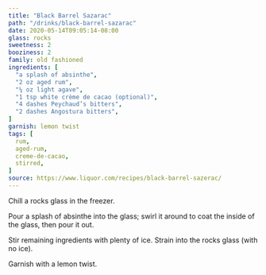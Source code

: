 ```yaml
---
title: "Black Barrel Sazarac"
path: "/drinks/black-barrel-sazarac"
date: 2020-05-14T09:05:14-08:00
glass: rocks
sweetness: 2
booziness: 2
family: old fashioned
ingredients: [
  "a splash of absinthe",
  "2 oz aged rum",
  "¼ oz light agave",
  "1 tsp white crème de cacao (optional)",
  "4 dashes Peychaud’s bitters",
  "2 dashes Angostura bitters",
]
garnish: lemon twist
tags: [
  rum,
  aged-rum,
  creme-de-cacao,
  stirred,
]
source: https://www.liquor.com/recipes/black-barrel-sazerac/
---
```

Chill a rocks glass in the freezer.

Pour a splash of absinthe into the glass; swirl it around to coat the inside of the glass, then pour it out.

Stir remaining ingredients with plenty of ice. Strain into the rocks glass (with no ice).

Garnish with a lemon twist.
